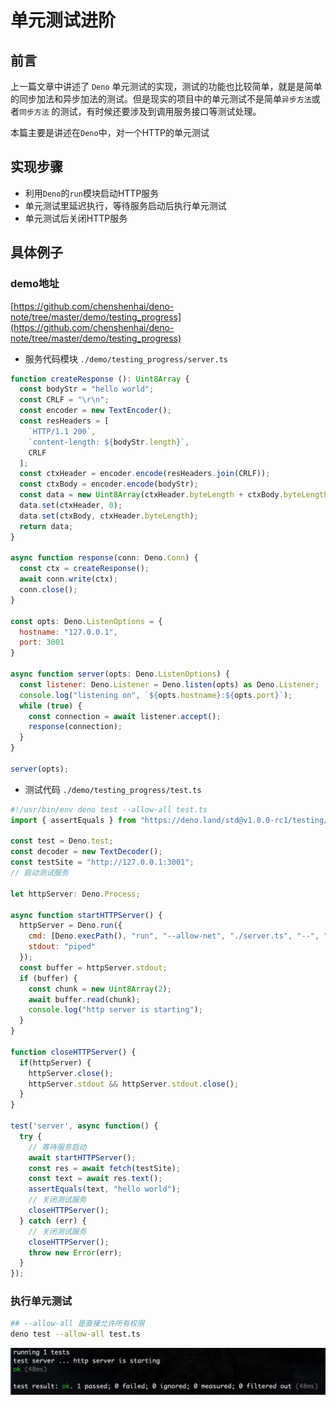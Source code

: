 # 单元测试进阶

## 前言

上一篇文章中讲述了 `Deno` 单元测试的实现，测试的功能也比较简单，就是是简单的同步加法和异步加法的测试。但是现实的项目中的单元测试不是简单`异步方法`或者`同步方法` 的测试，有时候还要涉及到调用服务接口等测试处理。

本篇主要是讲述在`Deno`中，对一个HTTP的单元测试

## 实现步骤

- 利用`Deno`的`run`模块启动HTTP服务
- 单元测试里延迟执行，等待服务启动后执行单元测试
- 单元测试后关闭HTTP服务

## 具体例子


### demo地址
[https://github.com/chenshenhai/deno-note/tree/master/demo/testing_progress](https://github.com/chenshenhai/deno-note/tree/master/demo/testing_progress)

- 服务代码模块 `./demo/testing_progress/server.ts`

```js
function createResponse (): Uint8Array {
  const bodyStr = "hello world";
  const CRLF = "\r\n";
  const encoder = new TextEncoder();
  const resHeaders = [
    `HTTP/1.1 200`,
    `content-length: ${bodyStr.length}`,
    CRLF
  ];
  const ctxHeader = encoder.encode(resHeaders.join(CRLF));
  const ctxBody = encoder.encode(bodyStr);
  const data = new Uint8Array(ctxHeader.byteLength + ctxBody.byteLength);
  data.set(ctxHeader, 0);
  data.set(ctxBody, ctxHeader.byteLength);
  return data;
}

async function response(conn: Deno.Conn) {
  const ctx = createResponse();
  await conn.write(ctx);
  conn.close();
}

const opts: Deno.ListenOptions = {
  hostname: "127.0.0.1",
  port: 3001
}

async function server(opts: Deno.ListenOptions) {
  const listener: Deno.Listener = Deno.listen(opts) as Deno.Listener;
  console.log("listening on", `${opts.hostname}:${opts.port}`);
  while (true) {
    const connection = await listener.accept();
    response(connection);
  }
}

server(opts);
```

- 测试代码 `./demo/testing_progress/test.ts`

```js
#!/usr/bin/env deno test --allow-all test.ts
import { assertEquals } from "https://deno.land/std@v1.0.0-rc1/testing/asserts.ts";

const test = Deno.test;
const decoder = new TextDecoder();
const testSite = "http://127.0.0.1:3001";
// 启动测试服务

let httpServer: Deno.Process;

async function startHTTPServer() {
  httpServer = Deno.run({
    cmd: [Deno.execPath(), "run", "--allow-net", "./server.ts", "--", ".", "--cors"],
    stdout: "piped"
  });
  const buffer = httpServer.stdout;
  if (buffer) {
    const chunk = new Uint8Array(2);
    await buffer.read(chunk);
    console.log("http server is starting");
  }
}

function closeHTTPServer() {
  if(httpServer) {
    httpServer.close();
    httpServer.stdout && httpServer.stdout.close();
  }
}

test('server', async function() {
  try {
    // 等待服务启动
    await startHTTPServer();
    const res = await fetch(testSite);
    const text = await res.text();
    assertEquals(text, "hello world");
    // 关闭测试服务
    closeHTTPServer();
  } catch (err) {
    // 关闭测试服务
    closeHTTPServer();
    throw new Error(err);
  }
});
```

### 执行单元测试

```sh
## --allow-all 是直接允许所有权限
deno test --allow-all test.ts
```

![deno-note-testing_progress](../image/testing_progress.jpg)

